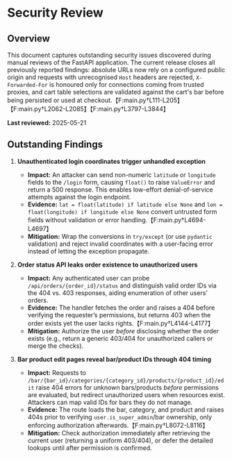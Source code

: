 # Security Review

## Overview
This document captures outstanding security issues discovered during manual reviews of the FastAPI application. The current release closes all previously reported findings: absolute URLs now rely on a configured public origin and requests with unrecognised `Host` headers are rejected, `X-Forwarded-For` is honoured only for connections coming from trusted proxies, and cart table selections are validated against the cart's bar before being persisted or used at checkout.【F:main.py†L111-L205】【F:main.py†L2062-L2085】【F:main.py†L3797-L3844】

**Last reviewed:** 2025-05-21

## Outstanding Findings

1. **Unauthenticated login coordinates trigger unhandled exception**  
   - **Impact:** An attacker can send non-numeric `latitude` or `longitude` fields to the `/login` form, causing `float()` to raise `ValueError` and return a 500 response. This enables low-effort denial-of-service attempts against the login endpoint.  
   - **Evidence:** `lat = float(latitude) if latitude else None` and `lon = float(longitude) if longitude else None` convert untrusted form fields without validation or error handling.【F:main.py†L4694-L4697】  
   - **Mitigation:** Wrap the conversions in `try/except` (or use `pydantic` validation) and reject invalid coordinates with a user-facing error instead of letting the exception propagate.

2. **Order status API leaks order existence to unauthorized users**  
   - **Impact:** Any authenticated user can probe `/api/orders/{order_id}/status` and distinguish valid order IDs via the 404 vs. 403 responses, aiding enumeration of other users’ orders.  
   - **Evidence:** The handler fetches the order and raises a 404 before verifying the requester’s permissions, but returns 403 when the order exists yet the user lacks rights.【F:main.py†L4144-L4177】  
   - **Mitigation:** Authorize the user *before* disclosing whether the order exists (e.g., return a generic 403/404 for unauthorized callers or merge the checks).

3. **Bar product edit pages reveal bar/product IDs through 404 timing**  
   - **Impact:** Requests to `/bar/{bar_id}/categories/{category_id}/products/{product_id}/edit` raise 404 errors for unknown bars/products *before* permissions are evaluated, but redirect unauthorized users when resources exist. Attackers can map valid IDs for bars they do not manage.  
   - **Evidence:** The route loads the bar, category, and product and raises 404s prior to verifying `user.is_super_admin`/bar ownership, only enforcing authorization afterwards.【F:main.py†L8072-L8116】  
   - **Mitigation:** Check authorization immediately after retrieving the current user (returning a uniform 403/404), or defer the detailed lookups until after permission is confirmed.

